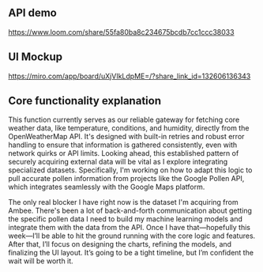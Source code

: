 ## API demo
https://www.loom.com/share/55fa80ba8c234675bcdb7cc1ccc38033

## UI Mockup
https://miro.com/app/board/uXjVIkLdpME=/?share_link_id=132606136343

## Core functionality explanation
This function currently serves as our reliable gateway for fetching core weather data, like temperature, conditions, and humidity, directly from the OpenWeatherMap API. It's designed with built-in retries and robust error handling to ensure that information is gathered consistently, even with network quirks or API limits. Looking ahead, this established pattern of securely acquiring external data will be vital as I explore integrating specialized datasets. Specifically, I'm working on how to adapt this logic to pull accurate pollen information from projects like the Google Pollen API, which integrates seamlessly with the Google Maps platform.

The only real blocker I have right now is the dataset I'm acquiring from Ambee. There's been a lot of back-and-forth communication about getting the specific pollen data I need to build my machine learning models and integrate them with the data from the API. Once I have that—hopefully this week—I’ll be able to hit the ground running with the core logic and features. After that, I’ll focus on designing the charts, refining the models, and finalizing the UI layout. It’s going to be a tight timeline, but I’m confident the wait will be worth it.